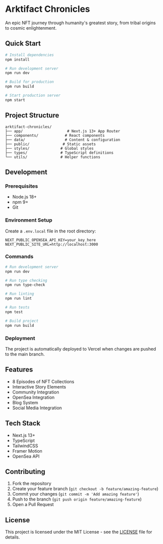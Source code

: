 # Arktifact Chronicles

An epic NFT journey through humanity's greatest story, from tribal origins to cosmic enlightenment.

## Quick Start

```bash
# Install dependencies
npm install

# Run development server
npm run dev

# Build for production
npm run build

# Start production server
npm start
```

## Project Structure

```
arktifact-chronicles/
├── app/                    # Next.js 13+ App Router
├── components/            # React components
├── data/                  # Content & configuration
├── public/               # Static assets
├── styles/              # Global styles
├── types/               # TypeScript definitions
└── utils/               # Helper functions
```

## Development

### Prerequisites
- Node.js 18+
- npm 9+
- Git

### Environment Setup

Create a `.env.local` file in the root directory:

```env
NEXT_PUBLIC_OPENSEA_API_KEY=your_key_here
NEXT_PUBLIC_SITE_URL=http://localhost:3000
```

### Commands

```bash
# Run development server
npm run dev

# Run type checking
npm run type-check

# Run linting
npm run lint

# Run tests
npm test

# Build project
npm run build
```

### Deployment

The project is automatically deployed to Vercel when changes are pushed to the main branch.

## Features

- 8 Episodes of NFT Collections
- Interactive Story Elements
- Community Integration
- OpenSea Integration
- Blog System
- Social Media Integration

## Tech Stack

- Next.js 13+
- TypeScript
- TailwindCSS
- Framer Motion
- OpenSea API

## Contributing

1. Fork the repository
2. Create your feature branch (`git checkout -b feature/amazing-feature`)
3. Commit your changes (`git commit -m 'Add amazing feature'`)
4. Push to the branch (`git push origin feature/amazing-feature`)
5. Open a Pull Request

## License

This project is licensed under the MIT License - see the [LICENSE](LICENSE) file for details.
